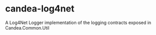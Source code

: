 # candea-log4net
A Log4Net Logger implementation of the logging contracts exposed in Candea.Common.Util
